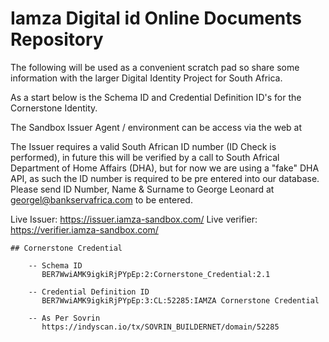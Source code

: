 # Iamza Digital id Online Documents Repository

The following will be used as a convenient scratch pad so share some information with the larger Digital Identity Project for South Africa.

As a start below is the Schema ID and Credential Definition ID's for the Cornerstone Identity.

The Sandbox Issuer Agent / environment can be access via the web at 

   The Issuer requires a valid South African ID number (ID Check is performed), in future this will be verified by a call to South Africal Department of Home Affairs (DHA), but for now we are using a "fake" DHA API, as such the ID number is required to be pre entered into our database. Please send ID Number, Name & Surname to George Leonard at georgel@bankservafrica.com to be entered.

   Live Issuer:    https://issuer.iamza-sandbox.com/
   Live verifier: https://verifier.iamza-sandbox.com/


    ## Cornerstone Credential

        -- Schema ID
           BER7WwiAMK9igkiRjPYpEp:2:Cornerstone_Credential:2.1

        -- Credential Definition ID
           BER7WwiAMK9igkiRjPYpEp:3:CL:52285:IAMZA Cornerstone Credential

        -- As Per Sovrin
           https://indyscan.io/tx/SOVRIN_BUILDERNET/domain/52285

